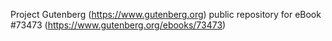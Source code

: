 Project Gutenberg (https://www.gutenberg.org) public repository for eBook #73473 (https://www.gutenberg.org/ebooks/73473)
